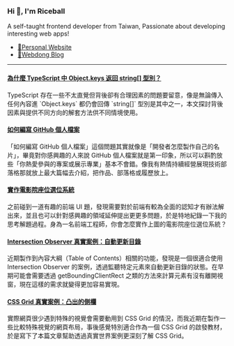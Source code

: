 <h3 >Hi 👋, I'm Riceball</h3>
<p>A self-taught frontend developer from Taiwan, Passionate about developing interesting web apps!</p>

- [🏡Personal Website](https://weweweb.pages.dev/)
- [📝Webdong Blog](https://www.webdong.dev/)
---

<!--START_SECTION:feed-->
#### [為什麼 TypeScript 中 Object.keys 返回 string[] 型別？](https:&#x2F;&#x2F;www.webdong.dev&#x2F;post&#x2F;why-object-keys-returns-array-of-strings-in-typescript&#x2F;) 
TypeScript 存在一些不太直覺但背後卻有合理因素的問題要留意，像是無論傳入任何內容進 &#x60;Object.keys&#x60; 都仍會回傳 &#x60;string[]&#x60; 型別是其中之一，本文探討背後因素與提供不同方向的解套方法供不同情境使用。
#### [如何編寫 GitHub 個人檔案](https:&#x2F;&#x2F;www.webdong.dev&#x2F;post&#x2F;how-i-write-github-profile&#x2F;) 
「如何編寫 GitHub 個人檔案」這個問題其實就像是「開發者怎麼製作自己的名片」，畢竟對你感興趣的人來說 GitHub 個人檔案就是第一印象，所以可以斟酌放些「你熱愛參與的專案或展示專業」基本不會錯。像我有熱情持續經營展現技術部落格那就放上最大篇幅去介紹，把作品、部落格或履歷放上。
#### [實作電影院座位選位系統](https:&#x2F;&#x2F;www.webdong.dev&#x2F;post&#x2F;cinema-seats-layout&#x2F;) 
之前碰到一道有趣的前端 UI 題，發現需要對於前端有較為全面的認知才有辦法解出來，並且也可以針對感興趣的領域延伸提出更更多問題，於是特地紀錄一下我的思考解題過程。身為一名前端工程師，你會怎麼實作上圖的電影院座位選位系統？
#### [Intersection Observer 真實案例：自動更新目錄](https:&#x2F;&#x2F;www.webdong.dev&#x2F;post&#x2F;real-use-case-of-intersection-observer-toc&#x2F;) 
近期製作到內容大綱（Table of Contents）相關的功能，發現是一個很適合使用 Intersection Observer 的案例，透過監聽特定元素來自動更新目錄的狀態。在早期可能會需要透過 getBoundingClientRect 之類的方法來計算元素有沒有離開視窗，現在這樣的需求就變得更加容易實現。
#### [CSS Grid 真實案例：凸出的側欄](https:&#x2F;&#x2F;www.webdong.dev&#x2F;post&#x2F;real-use-case-of-css-grid-extended-sidebar&#x2F;) 
實際網頁很少遇到特殊的視覺會需要動用到 CSS Grid 的情況，而我近期在製作一些比較特殊視覺的網頁布局，事後感覺特別適合作為一個 CSS Grid 的啟發教材，於是寫下了本篇文章幫助透過真實世界案例更深刻了解 CSS Grid。
<!--END_SECTION:feed-->

